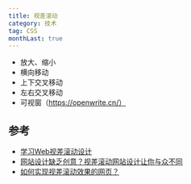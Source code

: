 ```yaml
---
title: 视差滚动
category: 技术
tag: CSS
monthLast: true
---
```


- 放大、缩小
- 横向移动
- 上下交叉移动
- 左右交叉移动
- 可视窗（https://openwrite.cn/）

## 参考

- [学习Web视差滚动设计](https://mp.weixin.qq.com/s?src=11&timestamp=1623229376&ver=3119&signature=kzV65m2HzJ7fTB*5RSH2VXqt0hyJB0Uko8lfqsfKuqdlBPCVpJJWUwgN1hzQNuJCd9sSqgVWitARdoRz6oNwI1dNzXq8*HfcskkhJkdoGPEDaASWSxzEBATQUxgfUjBk&new=1)
- [网站设计缺乏创意？视差滚动网站设计让你与众不同](https://zhuanlan.zhihu.com/p/35540462)
- [如何实现视差滚动效果的网页？](https://www.zhihu.com/question/20990029)